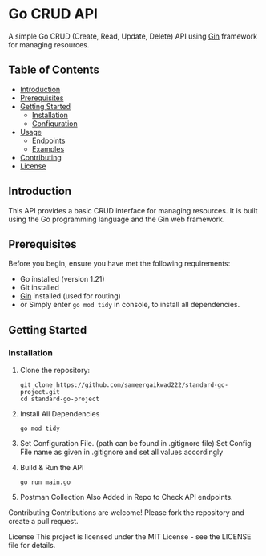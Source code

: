 # Go CRUD API

A simple Go CRUD (Create, Read, Update, Delete) API using [Gin](https://github.com/gin-gonic/gin) framework for managing resources.

## Table of Contents

- [Introduction](#introduction)
- [Prerequisites](#prerequisites)
- [Getting Started](#getting-started)
  - [Installation](#installation)
  - [Configuration](#configuration)
- [Usage](#usage)
  - [Endpoints](#endpoints)
  - [Examples](#examples)
- [Contributing](#contributing)
- [License](#license)

## Introduction

This API provides a basic CRUD interface for managing resources. It is built using the Go programming language and the Gin web framework.

## Prerequisites

Before you begin, ensure you have met the following requirements:

- Go installed (version 1.21)
- Git installed
- [Gin](https://github.com/gin-gonic/gin) installed (used for routing)
- or Simply enter `go mod tidy` in console, to install all dependencies.

## Getting Started

### Installation

1. Clone the repository:

   ```shell
   git clone https://github.com/sameergaikwad222/standard-go-project.git
   cd standard-go-project
   ```

2. Install All Dependencies

   ```shell
   go mod tidy
   ```

3. Set Configuration File. (path can be found in .gitignore file)
   Set Config File name as given in .gitignore and set all values accordingly

4. Build & Run the API

   ```shell
   go run main.go
   ```

5. Postman Collection Also Added in Repo to Check API endpoints.

Contributing
Contributions are welcome! Please fork the repository and create a pull request.

License
This project is licensed under the MIT License - see the LICENSE file for details.
